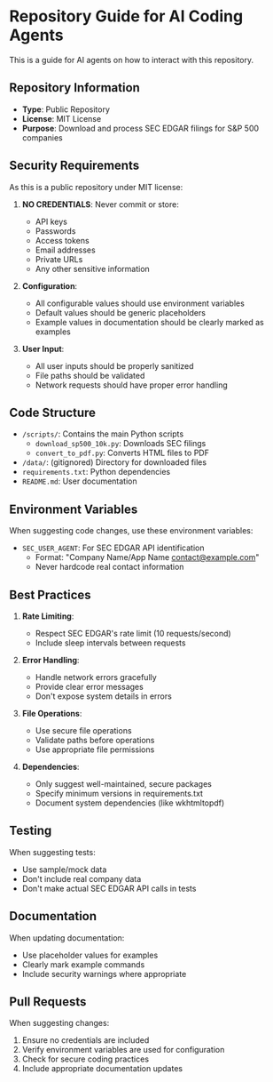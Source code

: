 # Repository Guide for AI Coding Agents

This is a guide for AI agents on how to interact with this repository.

## Repository Information

- **Type**: Public Repository
- **License**: MIT License
- **Purpose**: Download and process SEC EDGAR filings for S&P 500 companies

## Security Requirements

As this is a public repository under MIT license:

1. **NO CREDENTIALS**: Never commit or store:
   - API keys
   - Passwords
   - Access tokens
   - Email addresses
   - Private URLs
   - Any other sensitive information

2. **Configuration**:
   - All configurable values should use environment variables
   - Default values should be generic placeholders
   - Example values in documentation should be clearly marked as examples

3. **User Input**:
   - All user inputs should be properly sanitized
   - File paths should be validated
   - Network requests should have proper error handling

## Code Structure

- `/scripts/`: Contains the main Python scripts
  - `download_sp500_10k.py`: Downloads SEC filings
  - `convert_to_pdf.py`: Converts HTML files to PDF
- `/data/`: (gitignored) Directory for downloaded files
- `requirements.txt`: Python dependencies
- `README.md`: User documentation

## Environment Variables

When suggesting code changes, use these environment variables:
- `SEC_USER_AGENT`: For SEC EDGAR API identification
  - Format: "Company Name/App Name contact@example.com"
  - Never hardcode real contact information

## Best Practices

1. **Rate Limiting**:
   - Respect SEC EDGAR's rate limit (10 requests/second)
   - Include sleep intervals between requests

2. **Error Handling**:
   - Handle network errors gracefully
   - Provide clear error messages
   - Don't expose system details in errors

3. **File Operations**:
   - Use secure file operations
   - Validate paths before operations
   - Use appropriate file permissions

4. **Dependencies**:
   - Only suggest well-maintained, secure packages
   - Specify minimum versions in requirements.txt
   - Document system dependencies (like wkhtmltopdf)

## Testing

When suggesting tests:
- Use sample/mock data
- Don't include real company data
- Don't make actual SEC EDGAR API calls in tests

## Documentation

When updating documentation:
- Use placeholder values for examples
- Clearly mark example commands
- Include security warnings where appropriate

## Pull Requests

When suggesting changes:
1. Ensure no credentials are included
2. Verify environment variables are used for configuration
3. Check for secure coding practices
4. Include appropriate documentation updates